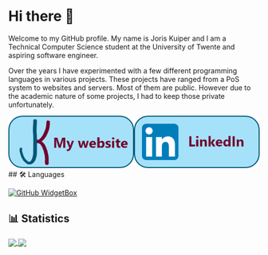 # Hi there 👋

Welcome to my GitHub profile. My name is Joris Kuiper and I am a Technical Computer Science student at the University of Twente and aspiring software engineer.

Over the years I have experimented with a few different programming languages in various projects. These projects have ranged from a PoS system to websites and servers. Most of them are public. However due to the academic nature of some projects, I had to keep those private unfortunately.
<div style="
    display: flex;
    justify-content: space-evenly;
    max-width: 812px; ">
    <a href="https://joriskuiper.com">
        <img src="./images/website.png">
    </a>
    <a href="https://www.linkedin.com/in/joris-kuiper-b070b6164/">
        <img src="./images/linkedin.png">
    </a>
</div>
## 🛠 Languages

[![GitHub WidgetBox](https://github-widgetbox.vercel.app/api/skills?names=js,ts,java,python,html,css,json,yaml,postgresql,mysql,markdown)](https://github.com/kasteelharry)

## 📊 Statistics

<a href="https://www.github.com/kasteelharry">
  <img align="center" src="https://github-readme-stats.vercel.app/api/top-langs/?username=kasteelharry&theme=radical&langs_count=3&hide_border=true" />
</a>
<a href="https://www.github.com/kasteelharry">
  <img align="center" src="https://github-readme-stats.vercel.app/api?username=kasteelharry&show_icons=true&theme=radical&hide_border=true&line_height=27&count_private=true" />
</a>
<!-- <a href="https://www.github.com/kasteelharry">
  <img align="center" src="https://github-readme-streak-stats.herokuapp.com/?user=kasteelharry&&theme=radical&&locale=en&hide_border=true" alt="kasteelharry">
</a> -->
<!--
**kasteelharry/kasteelharry** is a ✨ _special_ ✨ repository because its `README.md` (this file) appears on your GitHub profile.

Here are some ideas to get you started:

- 🔭 I’m currently working on ...
- 🌱 I’m currently learning ...
- 👯 I’m looking to collaborate on ...
- 🤔 I’m looking for help with ...
- 💬 Ask me about ...
- 📫 How to reach me: ...
- 😄 Pronouns: ...
- ⚡ Fun fact: ...
-->
